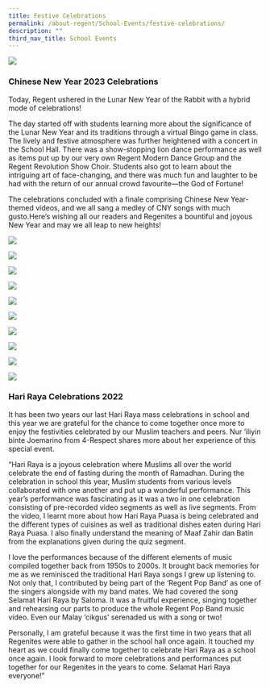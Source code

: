 ```yaml
---
title: Festive Celebrations
permalink: /about-regent/School-Events/festive-celebrations/
description: ""
third_nav_title: School Events
---
```

![](/images/Festive%20Celebrations.jpg)

### **Chinese New Year 2023 Celebrations**

Today, Regent ushered in the Lunar New Year of the Rabbit with a hybrid mode of celebrations!

The day started off with students learning more about the significance of the Lunar New Year and its traditions through a virtual Bingo game in class. The lively and festive atmosphere was further heightened with a concert in the School Hall. There was a show-stopping lion dance performance as well as items put up by our very own Regent Modern Dance Group and the Regent Revolution Show Choir. Students also got to learn about the intriguing art of face-changing, and there was much fun and laughter to be had with the return of our annual crowd favourite—the God of Fortune!

The celebrations concluded with a finale comprising Chinese New Year-themed videos, and we all sang a medley of CNY songs with much gusto.Here’s wishing all our readers and Regenites a bountiful and joyous New Year and may we all leap to new heights!

![](/images/CNY_2023-1.jpeg)

![](/images/CNY_2023-2.jpeg)

![](/images/CNY_2023-3.jpeg)

![](/images/CNY_2023-4.jpeg)

![](/images/CNY_2023-5.jpeg)

![](/images/CNY_2023-6.jpeg)

![](/images/CNY_2023-7.jpeg)

![](/images/CNY_2023-8.jpeg)

![](/images/CNY_2023-9.jpeg)

![](/images/CNY_2023-10.jpeg)


### **Hari Raya Celebrations 2022**

It has been two years our last Hari Raya mass celebrations in school and this year we are grateful for the chance to come together once more to enjoy the festivities celebrated by our Muslim teachers and peers. Nur ‘iliyin binte Joemarino from 4-Respect shares more about her experience of this special event.

“Hari Raya is a joyous celebration where Muslims all over the world celebrate the end of fasting during the month of Ramadhan. During the celebration in school this year, Muslim students from various levels collaborated with one another and put up a wonderful performance. This year’s performance was fascinating as it was a two in one celebration consisting of pre-recorded video segments as well as live segments. From the video, I learnt more about how Hari Raya Puasa is being celebrated and the different types of cuisines as well as traditional dishes eaten during Hari Raya Puasa. I also finally understand the meaning of Maaf Zahir dan Batin from the explanations given during the quiz segment.

I love the performances because of the different elements of music compiled together back from 1950s to 2000s. It brought back memories for me as we reminisced the traditional Hari Raya songs I grew up listening to. Not only that, I contributed by being part of the ‘Regent Pop Band’ as one of the singers alongside with my band mates. We had covered the song Selamat Hari Raya by Saloma. It was a fruitful experience, singing together and rehearsing our parts to produce the whole Regent Pop Band music video. Even our Malay ‘cikgus’ serenaded us with a song or two!

Personally, I am grateful because it was the first time in two years that all Regenites were able to gather in the school hall once again. It touched my heart as we could finally come together to celebrate Hari Raya as a school once again. I look forward to more celebrations and performances put together for our Regenites in the years to come. Selamat Hari Raya everyone!”

